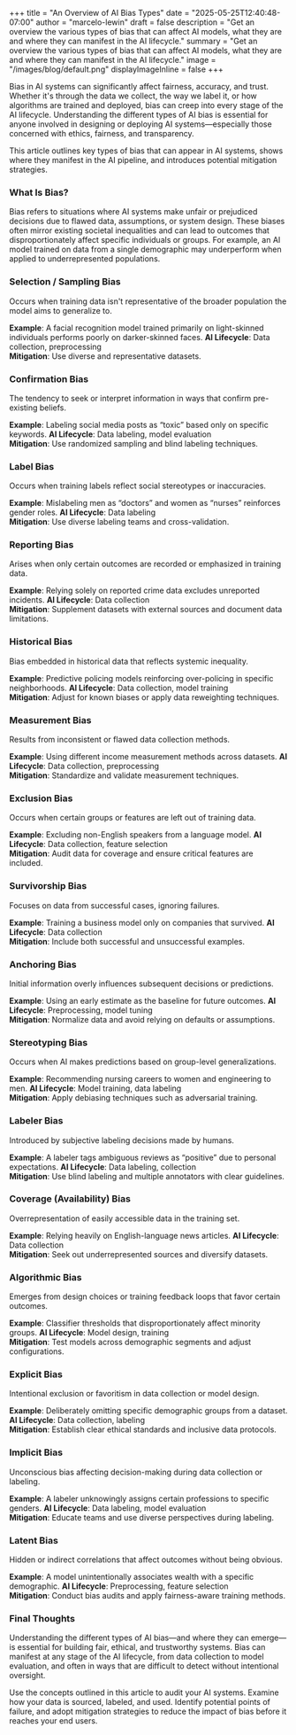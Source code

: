 +++
title = "An Overview of AI Bias Types"
date = "2025-05-25T12:40:48-07:00"
author = "marcelo-lewin"
draft = false
description = "Get an overview the various types of bias that can affect AI models, what they are and where they can manifest in the AI lifecycle."
summary = "Get an overview the various types of bias that can affect AI models, what they are and where they can manifest in the AI lifecycle."
image = "/images/blog/default.png"
displayImageInline = false
+++

Bias in AI systems can significantly affect fairness, accuracy, and trust. Whether it's through the data we collect, the way we label it, or how algorithms are trained and deployed, bias can creep into every stage of the AI lifecycle. Understanding the different types of AI bias is essential for anyone involved in designing or deploying AI systems—especially those concerned with ethics, fairness, and transparency.

This article outlines key types of bias that can appear in AI systems, shows where they manifest in the AI pipeline, and introduces potential mitigation strategies.

### What Is Bias?

Bias refers to situations where AI systems make unfair or prejudiced decisions due to flawed data, assumptions, or system design. These biases often mirror existing societal inequalities and can lead to outcomes that disproportionately affect specific individuals or groups. For example, an AI model trained on data from a single demographic may underperform when applied to underrepresented populations.

### Selection / Sampling Bias
Occurs when training data isn't representative of the broader population the model aims to generalize to.

**Example**: A facial recognition model trained primarily on light-skinned individuals performs poorly on darker-skinned faces.
**AI Lifecycle**: Data collection, preprocessing  
**Mitigation**: Use diverse and representative datasets.

### Confirmation Bias
The tendency to seek or interpret information in ways that confirm pre-existing beliefs.

**Example**: Labeling social media posts as “toxic” based only on specific keywords.
**AI Lifecycle**: Data labeling, model evaluation  
**Mitigation**: Use randomized sampling and blind labeling techniques.

### Label Bias
Occurs when training labels reflect social stereotypes or inaccuracies.

**Example**: Mislabeling men as “doctors” and women as “nurses” reinforces gender roles.
**AI Lifecycle**: Data labeling  
**Mitigation**: Use diverse labeling teams and cross-validation.

### Reporting Bias
Arises when only certain outcomes are recorded or emphasized in training data.

**Example**: Relying solely on reported crime data excludes unreported incidents.
**AI Lifecycle**: Data collection  
**Mitigation**: Supplement datasets with external sources and document data limitations.

### Historical Bias
Bias embedded in historical data that reflects systemic inequality.

**Example**: Predictive policing models reinforcing over-policing in specific neighborhoods.
**AI Lifecycle**: Data collection, model training  
**Mitigation**: Adjust for known biases or apply data reweighting techniques.

### Measurement Bias
Results from inconsistent or flawed data collection methods.

**Example**: Using different income measurement methods across datasets.
**AI Lifecycle**: Data collection, preprocessing  
**Mitigation**: Standardize and validate measurement techniques.

### Exclusion Bias
Occurs when certain groups or features are left out of training data.

**Example**: Excluding non-English speakers from a language model.
**AI Lifecycle**: Data collection, feature selection  
**Mitigation**: Audit data for coverage and ensure critical features are included.

### Survivorship Bias
Focuses on data from successful cases, ignoring failures.

**Example**: Training a business model only on companies that survived.
**AI Lifecycle**: Data collection  
**Mitigation**: Include both successful and unsuccessful examples.

### Anchoring Bias
Initial information overly influences subsequent decisions or predictions.

**Example**: Using an early estimate as the baseline for future outcomes.
**AI Lifecycle**: Preprocessing, model tuning  
**Mitigation**: Normalize data and avoid relying on defaults or assumptions.

### Stereotyping Bias
Occurs when AI makes predictions based on group-level generalizations.

**Example**: Recommending nursing careers to women and engineering to men.
**AI Lifecycle**: Model training, data labeling  
**Mitigation**: Apply debiasing techniques such as adversarial training.

### Labeler Bias
Introduced by subjective labeling decisions made by humans.

**Example**: A labeler tags ambiguous reviews as “positive” due to personal expectations.
**AI Lifecycle**: Data labeling, collection  
**Mitigation**: Use blind labeling and multiple annotators with clear guidelines.

### Coverage (Availability) Bias
Overrepresentation of easily accessible data in the training set.

**Example**: Relying heavily on English-language news articles.
**AI Lifecycle**: Data collection  
**Mitigation**: Seek out underrepresented sources and diversify datasets.

### Algorithmic Bias
Emerges from design choices or training feedback loops that favor certain outcomes.

**Example**: Classifier thresholds that disproportionately affect minority groups.
**AI Lifecycle**: Model design, training  
**Mitigation**: Test models across demographic segments and adjust configurations.

### Explicit Bias
Intentional exclusion or favoritism in data collection or model design.

**Example**: Deliberately omitting specific demographic groups from a dataset.
**AI Lifecycle**: Data collection, labeling  
**Mitigation**: Establish clear ethical standards and inclusive data protocols.

### Implicit Bias
Unconscious bias affecting decision-making during data collection or labeling.

**Example**: A labeler unknowingly assigns certain professions to specific genders.
**AI Lifecycle**: Data labeling, model evaluation  
**Mitigation**: Educate teams and use diverse perspectives during labeling.

### Latent Bias
Hidden or indirect correlations that affect outcomes without being obvious.

**Example**: A model unintentionally associates wealth with a specific demographic.
**AI Lifecycle**: Preprocessing, feature selection  
**Mitigation**: Conduct bias audits and apply fairness-aware training methods.

### Final Thoughts
Understanding the different types of AI bias—and where they can emerge—is essential for building fair, ethical, and trustworthy systems. Bias can manifest at any stage of the AI lifecycle, from data collection to model evaluation, and often in ways that are difficult to detect without intentional oversight.

Use the concepts outlined in this article to audit your AI systems. Examine how your data is sourced, labeled, and used. Identify potential points of failure, and adopt mitigation strategies to reduce the impact of bias before it reaches your end users.